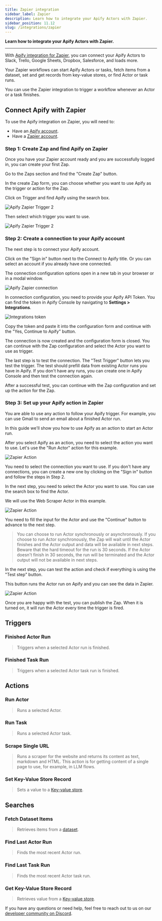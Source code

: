 ```yaml
---
title: Zapier integration
sidebar_label: Zapier
description: Learn how to integrate your Apify Actors with Zapier.
sidebar_position: 11.12
slug: /integrations/zapier
---
```


**Learn how to integrate your Apify Actors with Zapier.**

---

With [Apify integration for Zapier](https://zapier.com/apps/apify/integrations), you can connect your Apify Actors to Slack, Trello, Google Sheets, Dropbox, Salesforce, and loads more.

Your Zapier workflows can start Apify Actors or tasks, fetch items from a dataset, set and get records from key-value stores, or find Actor or task runs.

You can use the Zapier integration to trigger a workflow whenever an Actor or a task finishes.

## Connect Apify with Zapier

To use the Apify integration on Zapier, you will need to:

- Have an [Apify account](https://console.apify.com/).
- Have a [Zapier account](https://zapier.com/).

### Step 1: Create Zap and find Apify on Zapier

Once you have your Zapier account ready and you are successfully logged in, you can create your first Zap.

Go to the Zaps section and find the "Create Zap" button.

In the create Zap form, you can choose whether you want to use Apify as the trigger or action for the Zap.

Click on Trigger and find Apify using the search box.

![Apify Zapier Trigger 2](./images/zapier-trigger.png)

Then select which trigger you want to use.

![Apify Zapier Trigger 2](./images/zapier-trigger-2.png)

### Step 2: Create a connection to your Apify account

The next step is to connect your Apify account.

Click on the "Sign in" button next to the Connect to Apify title. Or you can select an account if you already have one connected.

The connection configuration options open in a new tab in your browser or in a modal window.

![Apify Zapier connection](./images/zapier-new-connection.png)

In connection configuration, you need to provide your Apify API Token. You can find the token in Apify Console by navigating to **Settings > Integrations**.

![Integrations token](./images/apify-integrations-token.png)

Copy the token and paste it into the configuration form and continue with the "Yes, Continue to Apify" button.

The connection is now created and the configuration form is closed. You can continue with the Zap configuration and select the Actor you want to use as trigger.

The last step is to test the connection. The "Test Trigger" button lets you test the trigger. The test should prefill data from existing Actor runs you have in Apify. If you don't have any runs, you can create one in Apify Console and then test the connection again.

After a successful test, you can continue with the Zap configuration and set up the action for the Zap.

### Step 3: Set up your Apify action in Zapier

You are able to use any action to follow your Apify trigger. For example, you can use Gmail to send an email about a finished Actor run.

In this guide we'll show you how to use Apify as an action to start an Actor run.

After you select Apify as an action, you need to select the action you want to use. Let's use the "Run Actor" action for this example.

![Zapier Action](./images/zapier-action-1.png)

You need to select the connection you want to use. If you don't have any connections, you can create a new one by clicking on the "Sign in" button and follow the steps in Step 2.

In the next step, you need to select the Actor you want to use. You can use the search box to find the Actor.

We will use the Web Scraper Actor in this example.

![Zapier Action](./images/zapier-action-2.png)

You need to fill the input for the Actor and use the "Continue" button to advance to the next step.

> You can choose to run Actor synchronously or asynchronously. If you choose to run Actor synchronously, the Zap will wait until the Actor finishes and the Actor output and data will be available in next steps.
> Beware that the hard timeout for the run is 30 seconds. If the Actor doesn't finish in 30 seconds, the run will be terminated and the Actor output will not be available in next steps.

In the next step, you can test the action and check if everything is using the "Test step" button.

This button runs the Actor run on Apify and you can see the data in Zapier.

![Zapier Action](./images/zapier-action-3.png)

Once you are happy with the test, you can publish the Zap. When it is turned on, it will run the Actor every time the trigger is fired.

## Triggers

### Finished Actor Run

> Triggers when a selected Actor run is finished.

### Finished Task Run

> Triggers when a selected Actor task run is finished.

## Actions

### Run Actor

> Runs a selected Actor.

### Run Task

> Runs a selected Actor task.

### Scrape Single URL

> Runs a scraper for the website and returns its content as text, markdown and HTML.
> This action is for getting content of a single page to use, for example, in LLM flows.

### Set Key-Value Store Record

> Sets a value to a [Key-value store](/platform/storage/key-value-store).

## Searches

### Fetch Dataset Items

> Retrieves items from a [dataset](/platform/storage/dataset).

### Find Last Actor Run

> Finds the most recent Actor run.

### Find Last Task Run

> Finds the most recent Actor task run.

### Get Key-Value Store Record

> Retrieves value from a [Key-value store](/platform/storage/key-value-store).

If you have any questions or need help, feel free to reach out to us on our [developer community on Discord](https://discord.com/invite/jyEM2PRvMU).
